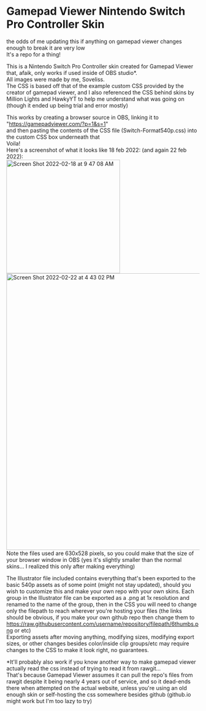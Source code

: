 # Gamepad Viewer Nintendo Switch Pro Controller Skin
the odds of me updating this if anything on gamepad viewer changes enough to break it are very low <br/>
It's a repo for a thing!

This is a Nintendo Switch Pro Controller skin created for Gamepad Viewer that, afaik, only works if used inside of OBS studio*. <br/>
All images were made by me, Soveliss. <br/>
The CSS is based off that of the example custom CSS provided by the creator of gamepad viewer, and I also referenced the CSS behind
 skins by Million Lights and HawkyYT to help me understand what was going on (though it ended up being trial and error mostly) <br/>

This works by creating a browser source in OBS, linking it to "https://gamepadviewer.com/?p=1&s=1" <br/>
and then pasting the contents of the CSS file (Switch-Format540p.css) into the custom CSS box underneath that <br/>
Voila! <br/>
Here's a screenshot of what it looks like 18 feb 2022: (and again 22 feb 2022):<br/>
<img width="296" alt="Screen Shot 2022-02-18 at 9 47 08 AM" src="https://user-images.githubusercontent.com/99949632/154735360-39105df9-4cea-4308-9a84-8482951de909.png"> <img width="721" alt="Screen Shot 2022-02-22 at 4 43 02 PM" src="https://user-images.githubusercontent.com/99949632/155244134-a2c90936-07e0-4921-94f5-957d9663ed07.png"> <br/>
Note the files used are 630x528 pixels, so you could make that the size of your browser window in OBS (yes it's slightly smaller than the normal skins... I realized this only after making everything)

The Illustrator file included contains everything that's been exported to the basic 540p assets as of some point (might not stay updated), should you wish to customize this and make your own repo with your own skins.
Each group in the Illustrator file can be exported as a .png at 1x resolution and renamed to the name of the group, then in the CSS you will need to change only the filepath to reach wherever you're hosting your files (the links should be obvious, if you make your own github repo then change them to https://raw.githubusercontent.com/username/repository/filepath/6thumbs.png or etc) <br/>
Exporting assets after moving anything, modifying sizes, modifying export sizes, or other changes besides color/inside clip groups/etc may require changes to the CSS to make it look right, no guarantees.



*It'll probably also work if you know another way to make gamepad viewer actually read the css instead of trying to read it from rawgit... <br/>
That's because Gamepad Viewer assumes it can pull the repo's files from rawgit despite it being nearly 4 years out of service,
and so it dead-ends there when attempted on the actual website, unless you're using an old enough skin or self-hosting the css somewhere besides github (github.io might work but I'm too lazy to try) <br/>

